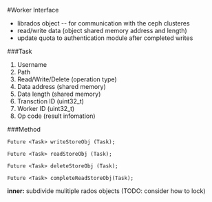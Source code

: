 #Worker Interface

- librados object -- for communication with the ceph clusteres
- read/write data (object shared memory address and length)
- update quota to authentication module after completed writes




###Task 

1. Username
2. Path
3. Read/Write/Delete (operation type)
4. Data address (shared memory)
5. Data length (shared memory)
6. Transction ID (uint32_t)
7. Worker ID (uint32_t)
7. Op code (result infomation)

###Method

`Future <Task> writeStoreObj (Task);`

`Future <Task> readStoreObj (Task);`

`Future <Task> deleteStoreObj (Task);`

`Future <Task> completeReadStoreObj(Task);`



**inner:** subdivide mulitiple rados objects (TODO: consider how to lock)
